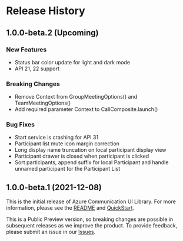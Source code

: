# Release History

## 1.0.0-beta.2 (Upcoming)

### New Features
- Status bar color update for light and dark mode
- API 21, 22 support

### Breaking Changes
- Remove Context from GroupMeetingOptions() and TeamMeetingOptions()
- Add required parameter Context to CallComposite.launch()

### Bug Fixes
- Start service is crashing for API 31
- Participant list mute icon margin correction
- Long display name truncation on local participant display view
- Participant drawer is closed when participant is clicked
- Sort participants, append suffix for local Participant and handle unnamed participant for the Participant List

## 1.0.0-beta.1 (2021-12-08)
This is the initial release of Azure Communication UI Library. For more information, please see the [README][read_me] and [QuickStart][documentation].

This is a Public Preview version, so breaking changes are possible in subsequent releases as we improve the product. To provide feedback, please submit an issue in our [Issues](https://github.com/Azure/communication-ui-library-android/issues).

<!-- LINKS -->
[read_me]: https://github.com/Azure/communication-ui-library-android/blob/main/README.md
[documentation]: https://docs.microsoft.com/en-us/azure/communication-services/quickstarts/ui-library/get-started-call?tabs=kotlin&pivots=platform-android
